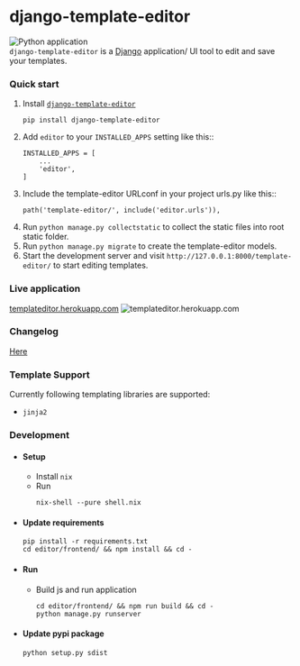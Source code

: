 # django-template-editor
![Python application](https://github.com/wilspi/django-template-editor/workflows/Python%20application/badge.svg?branch=master)     
`django-template-editor` is a [Django](https://www.djangoproject.com/) application/ UI tool to edit and save your templates.  

### Quick start
1. Install [`django-template-editor`](https://pypi.org/project/django-template-editor/0.1/)
    ```
    pip install django-template-editor
    ```
2. Add `editor` to your `INSTALLED_APPS` setting like this::
    ```
    INSTALLED_APPS = [
        ...
        'editor',
    ]
    ```
3. Include the template-editor URLconf in your project urls.py like this::
    ```
    path('template-editor/', include('editor.urls')),
    ```
4. Run `python manage.py collectstatic` to collect the static files into root static folder.
5. Run `python manage.py migrate` to create the template-editor models.
6. Start the development server and visit `http://127.0.0.1:8000/template-editor/`
   to start editing templates.


### Live application
[templateditor.herokuapp.com](https://templateditor.herokuapp.com)
![templateditor.herokuapp.com](https://i.imgur.com/ixPn47L.jpg)


### Changelog
[Here](https://github.com/wilspi/django-template-editor/releases)


### Template Support
Currently following templating libraries are supported:
* `jinja2`


### Development
* #### Setup

  * Install `nix`
  * Run
    ```
    nix-shell --pure shell.nix
    ```

* #### Update requirements
    ```
    pip install -r requirements.txt
    cd editor/frontend/ && npm install && cd -
    ```

* #### Run
  * Build js and run application
    ```
    cd editor/frontend/ && npm run build && cd -
    python manage.py runserver
    ```
* #### Update pypi package
  ```
  python setup.py sdist
  ```
  
